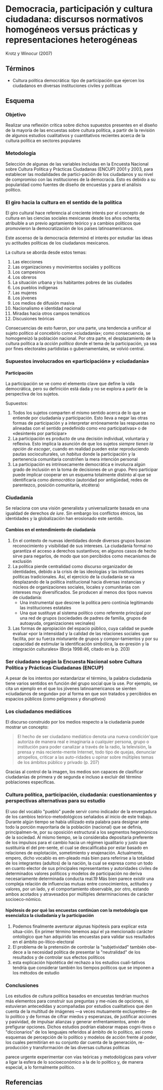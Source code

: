 # Democracia, participación y cultura ciudadana: discursos normativos homogéneos versus prácticas y representaciones heterogéneas

Krotz y Winocur (2007)


## Términos
- Cultura política democrática: tipo de participación que ejercen los ciudadanos en diversas instituciones civiles y políticas


## Esquema
### Objetivo
Realizar una reflexión crítica sobre dichos supuestos presentes en el diseño de la mayoría de las encuestas sobre cultura política, a partir  de la revisión  de algunos estudios cualitativos y cuantitativos  recientes acerca de la cultura política en sectores populares

### Metodología
Selección de algunas de las variables incluidas en la Encuesta Nacional  sobre Cultura Política y Prácticas Ciudadanas (ENCUP) 2001 y 2003,  para establecer las modalidades de partici-pación  de los ciudadanos y su nivel de compromiso con las instituciones de la  democracia. Esto es debido a su popularidad como fuentes de diseño de encuestas y para el análisis político.

### El giro hacia la cultura en el sentido de la política
El giro cultural hace referencia al creciente interés por el concepto de cultura en las ciencias sociales mexicanas desde los años ochenta; atribuible a un previo agotamiento teórico y a cambios políticos que promovieron la democratización de los países latinoamericanos.

Este ascenso de la democracia determinó el interés por estudiar las ideas yu actitudes políticas de los ciudadanos mexicanos.

La cultura se aborda desde estos temas:
1. Las elecciones
2. Las organizaciones y movimientos sociales y políticos
3. Los campesinos
4. Los obreros
5. La situación urbana y los habitantes pobres de las ciudades
6. Los pueblos indígenas
7. Las mujeres
8. Los jóvenes
9. Los medios de difusión masiva
10. Nacionalismo e identidad nacional
11. Miradas hacia otros campos temáticos
12. Discusiones teóricas

Consecuencias de esto fueron, por una parte, una tendencia a unificar al sujeto político al concebirlo como «ciudadanía»; como consecuencia, se homogeneizó la población nacional. Por otra parte, el desplazamiento de la cultura política a la *acción política* donde el tema de la participación, ya sea por fines electorales partidistas o gubernamentales, se volvió central.

### Supuestos involucrados en «participación» y «ciudadanía»
#### Participación
La participación se ve como el elemento clave que define la vida democrática, pero su definición está dada y no se explora a partir de la perspectiva de los sujetos.

Supuestos:
1. Todos los sujetos comparten el mismo sentido acerca de lo que se entiende por ciudadanía y participación. Esto lleva a negar las otras formas de participación y a interpretar erróneamente las respuestas no alineadas con el sentido predefinido como «no participativas» o de «desinterés por participar»
2. La participación es producto de una decisión individual, voluntaria y reflexiva. Esto implica la asunción de que los sujetos *siempre tienen la opción de escoger*, cuando en realidad pueden estar reproduciendo pautas socioculturales, un *habitus* donde la participación y la pertenencia comunitaria constriñen la mera intención personal
3. La participación  es intrínsecamente  democrática  e involucra algún grado de inclusión  en la toma de decisiones de un grupo. Pero participar puede implicar cooperar en un esquema totalmente distinto al que se identificaría como *democrático* (autoridad por antigüedad, redes de parentezco, posición comunitaria, etcétera)

### Ciudadanía
Se relaciona con una visión generalista y universalizante basada en una igualdad de derechos *de iure*. Sin embargo los conflictos étnicos, las identidades y la globalización han erosionado este sentido.

#### Cambios en el entendimiento de ciudadanía
1. En el contexto de nuevas identidades donde diversos grupos buscan reconocimiento y visibilidad de sus intereses. La ciudadanía formal no garantiza el acceso a derechos sustantivos; en algunos casos de hecho sirve para negarlos, de modo que son percibidos como mecanismos de exclusión
2. La política pierde centralidad como discurso organizador de identidades, debido a la crisis de las ideologías y las instituciones políticas tradicionales. Así, el ejercicio de la ciudadanía  se va  desplazando  de  la política  institucional hacia  diversas  instancias  y núcleos  de  organizaciones sociales, locales y comunitarias con intereses muy diversificados. Se producen al menos dos tipos nuevos de ciudadanía:
    - Una instrumental que descree la política pero continúa legitimando las instituciones estatales
    - Una que sustituye al sistema político como referente principal por una red de grupos (sociedades de padres de familia, grupos de autoayuda, organizaciones vecinales)
3. Las formas de apropiación del espacio público, cuya calidad se puede evaluar «por la intensidad y la calidad de las relaciones  sociales  que facilita, por su fuerza mixturante de grupos y compor-tamientos  y por su capacidad  de estimular la identificación  simbólica, la ex-presión y la integración culturales» (Borja 1998:46, citado en la p. 203)

### Ser ciudadano según la Encuesta Nacional sobre  Cultura Política y Prácticas Ciudadanas (ENCUP)
A pesar de los intentos por estandarizar el término, la palabra ciudadanía tiene varios sentidos en función del grupo social que la use. Por ejemplo, se cita un ejemplo en el que los jóvenes latinoamericanos se sienten «ciudadanos de segunda» por al forma en que son tratados y percibidos en espacios públicos (como peligrosos y disruptivos)

### Los ciudadanos mediáticos
El discurso construido por los medios respecto a la ciudadanía puede mostrar un concepto:

>El  hecho  de  ser  ciudadano  mediático  denota  una  nueva  condición'que  autoriza de manera real e imaginaria a cualquier persona, grupo o institución para poder canalizar a través de la radio, la televisión, la prensa y más reciente-mente Internet, todo tipo de quejas,  denunciar atropellos, criticar a las  auto-ridades u opinar sobre múltiples  temas de los ámbitos público y privado (p. 207) 

Gracias al control de la imagen, los medios son capaces de clasificar ciudadanías de primera y de segunda e incluso a excluir del término poblaciones específicas. 

### Cultura política, participación, ciudadanía:  cuestionamientos y perspectivas alternativas para su  estudio
El uso del vocablo "pueblo" puede servir como indicador de la  envergadura  de los cambios teórico-metodológicos  señalados al inicio de este trabajo. Durante  algún tiempo se había utilizado esta palabra para designar  ante todo la porción mayoritaria de la población (nacional) que se definía, principalmen-te, por su oposición  estructural a los segmentos hegemónicos  de la sociedad. Al  mismo tiempo, se  la consideraba  depositaría  preferente  de los impulsos para el cambio hacia un régimen igualitario y justo que sustituiría el del pre-sente, el cual se descalificaba por estar basado en relaciones  de  explotación,  sometimiento  y  enajenación.  Actualmente, empero,  dicho vocablo  es  em-pleado más bien para referirse a la totalidad de los integrantes  (adultos) de la nación, la cual se expresa  como un todo en cuanto elector de  sus principales representantes y autoridades  civiles de determinados valores políticos y modelos de participación no deriva necesariamente  determinada conducta real.19 Más bien parece existir una compleja relación de influencias mutuas entre conocimientos, actitudes y valores, por un lado, y el comportamiento observable, por otro, estando  ambos  acotados y atravesados  por múltiples determinaciones de carácter socioeco-nómico. 

#### hipótesis de por qué las encuestas continúan con la metodología que esencializa la ciudadanía y la participación

1. Podemos finalmente aventurar  algunas hipótesis para explicar esta situa-ción. En primer término tenemos aquí el ya mencionado  carácter  ontològico  que han adquirido las encuestas para validar sus  resultados en el ámbito po-lítico-electoral
2. El problema  de la pretensión  de controlar la "subjetividad" también obe-dece a la necesidad política de presentar la "neutralidad" de los resultados y  de  controlar  sus  efectos políticos
3. esta explicación hipotética  del rechazo  a los estudios  cuali-tativos tendría  que considerar también los tiempos políticos  que  se imponen a los métodos  de estudio

### Conclusiones
Los  estudios de cultura política  basados  en  encuestas tendrían muchos más elementos para construir sus preguntas y me-núes de opciones, si estuvieran antecedidas y acompañadas por estudios cualitativos que den cuenta de la multitud de imágenes  —a  veces  mutuamente  excluyentes— de lo político y de formas  de cifrar miedos y esperanzas, de justificar acciones y pasividad, de impulsar alianzas y generar enfrentamientos, amén  de prefigurar opciones. Dichos estudios podrían elaborar mapas cogni-tivos o "diccionarios" de los lenguajes  referidos al ámbito  de lo político, así como  esquemas de percepción  de lo político  y modelos  de acción  frente al poder, los cuales permitirían  en su conjunto dar cuenta  de la generación, re-producción  y transformación  de  las  diversas  culturas políticas

parece urgente experimentar con vías teóricas y metodológicas para  volver a ligar  la  esfera  de lo socioeconómico  a la  de lo político  y, de manera  especial, a lo formalmente político.

## Referencias
